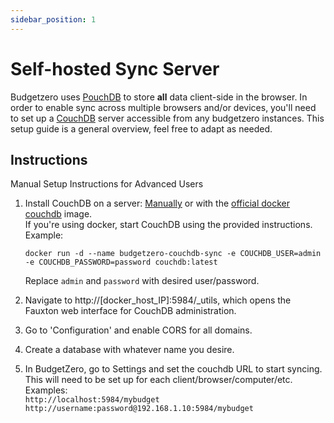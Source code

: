 ```yaml
---
sidebar_position: 1
---
```


# Self-hosted Sync Server


Budgetzero uses [PouchDB](https://pouchdb.com/) to store **all** data client-side in the browser. In order to enable sync across multiple browsers and/or devices, you'll need to set up a [CouchDB](https://couchdb.apache.org/) server accessible from any budgetzero instances. This setup guide is a general overview, feel free to adapt as needed.

## Instructions
Manual Setup Instructions for Advanced Users

1. Install CouchDB on a server: [Manually](https://docs.couchdb.org/en/stable/install/index.html) or with the [official docker couchdb](https://github.com/apache/couchdb-docker) image.  
  If you're using docker, start CouchDB using the provided instructions.  
  Example:  
    ```
    docker run -d --name budgetzero-couchdb-sync -e COUCHDB_USER=admin -e COUCHDB_PASSWORD=password couchdb:latest
    ```
    Replace <code>admin</code> and <code>password</code> with desired user/password.  

2. Navigate to http://[docker_host_IP]:5984/_utils, which opens the Fauxton web interface for CouchDB administration. 

4. Go to 'Configuration' and enable CORS for all domains.  
5. Create a database with whatever name you desire.
6. In BudgetZero, go to Settings and set the couchdb URL to start syncing. This will need to be set up for each client/browser/computer/etc.  
   Examples:  
   ```http://localhost:5984/mybudget```  
   ```http://username:password@192.168.1.10:5984/mybudget``` 
      
  <!-- ![](public/sync.png) -->
  

